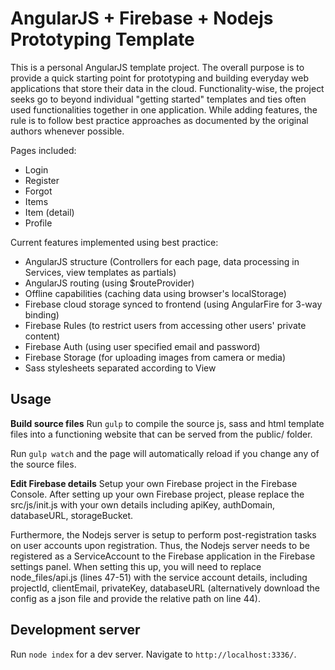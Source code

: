 # AngularJS + Firebase + Nodejs Prototyping Template

This is a personal AngularJS template project. The overall purpose is to provide a quick starting point for prototyping and building everyday web applications that store their data in the cloud. Functionality-wise, the project seeks go to beyond individual "getting started" templates and ties often used functionalities together in one application. While adding features, the rule is to follow best practice approaches as documented by the original authors whenever possible.

Pages included:
* Login
* Register
* Forgot 
* Items
* Item (detail)
* Profile

Current features implemented using best practice:
* AngularJS structure (Controllers for each page, data processing in Services, view templates as partials)
* AngularJS routing (using $routeProvider)
* Offline capabilities (caching data using browser's localStorage)
* Firebase cloud storage synced to frontend (using AngularFire for 3-way binding)
* Firebase Rules (to restrict users from accessing other users' private content)
* Firebase Auth (using user specified email and password)
* Firebase Storage (for uploading images from camera or media)
* Sass stylesheets separated according to View

## Usage

**Build source files**
Run `gulp` to compile the source js, sass and html template files into a functioning website that can be served from the public/ folder. 

Run `gulp watch` and the page will automatically reload if you change any of the source files. 

**Edit Firebase details**
Setup your own Firebase project in the Firebase Console. After setting up your own Firebase project, please replace the src/js/init.js with your own details including apiKey, authDomain, databaseURL, storageBucket. 

Furthermore, the Nodejs server is setup to perform post-registration tasks on user accounts upon registration. Thus, the Nodejs server needs to be registered as a ServiceAccount to the Firebase application in the Firebase settings panel. When setting this up, you will need to replace node_files/api.js (lines 47-51) with the service account details, including projectId, clientEmail, privateKey, databaseURL (alternatively download the config as a json file and provide the relative path on line 44).

## Development server

Run `node index` for a dev server. Navigate to `http://localhost:3336/`. 
